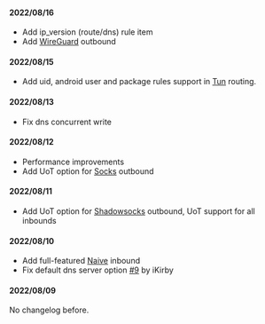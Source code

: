 #### 2022/08/16

* Add ip_version (route/dns) rule item
* Add [WireGuard](/configuration/outbound/wireguard) outbound

#### 2022/08/15

* Add uid, android user and package rules support in [Tun](/configuration/inbound/tun) routing.

#### 2022/08/13

* Fix dns concurrent write

#### 2022/08/12

* Performance improvements
* Add UoT option for [Socks](/configuration/outbound/socks) outbound

#### 2022/08/11

* Add UoT option for [Shadowsocks](/configuration/outbound/shadowsocks) outbound, UoT support for all inbounds

#### 2022/08/10

* Add full-featured [Naive](/configuration/inbound/naive) inbound
* Fix default dns server option [#9] by iKirby

#### 2022/08/09

No changelog before.

[#9]: https://github.com/SagerNet/sing-box/pull/9